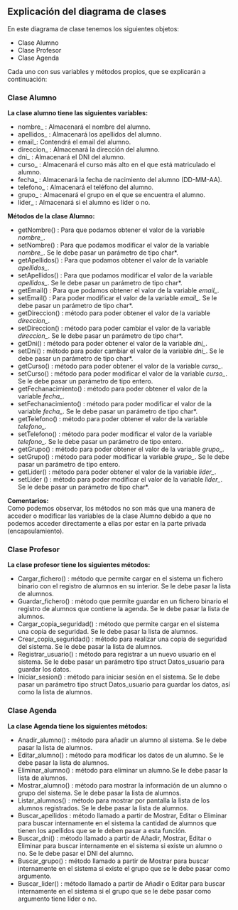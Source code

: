 ## Explicación del diagrama de clases

En este diagrama de clase tenemos los siguientes objetos:
* Clase Alumno  
* Clase Profesor  
* Clase Agenda  

Cada uno con sus variables y métodos propios, que se explicarán a continuación:

### Clase Alumno

**La clase alumno tiene las siguientes variables:**
 
* nombre_ : Almacenará el nombre del alumno.  
* apellidos_ : Almacenará los apellidos del alumno.  
* email_: Contendrá el email del alumno.  
* direccion_ : Almacenará la dirección del alumno.  
* dni_ : Almacenará el DNI del alumno.  
* curso_ : Almacenará el curso más alto en el que está matriculado el alumno.  
* fecha_ : Almacenará la fecha de nacimiento del alumno (DD-MM-AA).  
* telefono_ : Almacenará el teléfono del alumno.  
* grupo_ : Almacenará el grupo en el que se encuentra el alumno.  
* lider_ : Almacenará si el alumno es líder o no.  


**Métodos de la clase Alumno:**

* getNombre() : Para que podamos obtener el valor de la variable *nombre_*.  
* setNombre() : Para que podamos modificar el valor de la variable *nombre_*. Se le debe pasar un parámetro de tipo char*.  
* getApellidos() : Para que podamos obtener el valor de la variable *apellidos_*.  
* setApellidos() : Para que podamos modificar el valor de la variable *apellidos_*. Se le debe pasar un parámetro de tipo char*.   
* getEmail() : Para que podamos obtener el valor de la variable *email_*.  
* setEmail() : Para poder modificar el valor de la variable *email_*. Se le debe pasar un parámetro de tipo char*.  
* getDireccion() : método para poder obtener el valor de la variable *direccion_*.  
* setDireccion() : método para poder cambiar el valor de la variable *direccion_*. Se le debe pasar un parámetro de tipo char*.  
* getDni() : método para poder obtener el valor de la variable *dni_*.  
* setDni() : método para poder cambiar el valor de la variable *dni_*. Se le debe pasar un parámetro de tipo char*.  
* getCurso() : método para poder obtener el valor de la variable *curso_*.  
* setCurso() : método para poder modificar el valor de la variable *curso_*. Se le debe pasar un parámetro de tipo entero.  
* getFechanacimiento() : método para poder obtener el valor de la variable *fecha_*.  
* setFechanacimiento() : método para poder modificar el valor de la variable *fecha_*. Se le debe pasar un parámetro de tipo char*.    
* getTelefono() : método para poder obtener el valor de la variable *telefono_*.  
* setTelefono() : método para poder modificar el valor de la variable *telefono_*. Se le debe pasar un parámetro de tipo entero.  
* getGrupo() : método para poder obtener el valor de la variable *grupo_*.  
* setGrupo() : método para poder modificar la variable *grupo_*. Se le debe pasar un parámetro de tipo entero.  
* getLider() : método para poder obtener el valor de la variable *lider_*.  
* setLider () : método para poder modificar el valor de la variable *lider_*. Se le debe pasar un parámetro de tipo char*.  

**Comentarios:**  
Como podemos observar, los métodos no son más que una manera de acceder o modificar las variables de la clase Alumno debido a que no podemos acceder directamente a ellas por estar en la parte privada (encapsulamiento).

### Clase Profesor

**La clase profesor tiene los siguientes métodos:**

* Cargar_fichero() : método que permite cargar en el sistema un fichero binario con el registro de alumnos en su interior. Se le debe pasar la lista de alumnos.  
* Guardar_fichero() : método que permite guardar en un fichero binario el registro de alumnos que contiene la agenda. Se le debe pasar la lista de alumnos.  
* Cargar_copia_seguridad() : método que permite cargar en el sistema una copia de seguridad. Se le debe pasar la lista de alumnos.  
* Crear_copia_seguridad() : método para realizar una copia de seguridad del sistema. Se le debe pasar la lista de alumnos.  
* Registrar_usuario() : método para registrar a un nuevo usuario en el sistema. Se le debe pasar un parámetro tipo struct Datos_usuario para guardar los datos.  
* Iniciar_sesion() : método para iniciar sesión en el sistema. Se le debe pasar un parámetro tipo struct Datos_usuario para guardar los datos, así como la lista de alumnos.  
  
### Clase Agenda

**La clase Agenda tiene los siguientes métodos:**

* Anadir_alumno() : método para añadir un alumno al sistema. Se le debe pasar la lista de alumnos.   
* Editar_alumno() : método para modificar los datos de un alumno. Se le debe pasar la lista de alumnos.    
* Eliminar_alumno() : método para eliminar un alumno.Se le debe pasar la lista de alumnos.  
* Mostrar_alumno() : método para mostrar la información de un alumno o grupo del sistema. Se le debe pasar la lista de alumnos.  
* Listar_alumnos() : método para mostrar por pantalla la lista de los alumnos registrados.  Se le debe pasar la lista de alumnos.  
* Buscar_apellidos : método llamado a partir de Mostrar, Editar o Eliminar para buscar internamente en el sistema la cantidad de alumnos que tienen los apellidos que se le deben pasar a esta función.  
* Buscar_dni() : método llamado a partir de Añadir, Mostrar, Editar o Eliminar para buscar internamente en el sistema si existe un alumno o no. Se le debe pasar el DNI del alumno.  
* Buscar_grupo() : método llamado a partir de Mostrar para buscar internamente en el sistema si existe el grupo que se le debe pasar como argumento.  
* Buscar_lider() : método llamado a partir de Añadir o Editar para buscar internamente en el sistema si el grupo que se le debe pasar como argumento tiene líder o no.        



